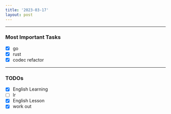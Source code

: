 ```yaml
---
title: '2023-03-17'
layout: post
---
```


---

### Most Important Tasks

- [x] go
- [x] rust
- [x] codec refactor

---

### TODOs

- [x] English Learning
- [ ] lr
- [x] English Lesson
- [x] work out
